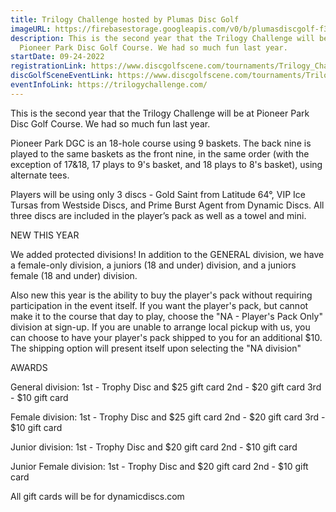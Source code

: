 ```yaml
---
title: Trilogy Challenge hosted by Plumas Disc Golf
imageURL: https://firebasestorage.googleapis.com/v0/b/plumasdiscgolf-f3247.appspot.com/o/Events%2FTrilogy%20Challenge%20Resources%2Ftrilogy-challenge-logo-fullcolor.png?alt=media&token=824b65a0-59d5-44d8-a852-570867bb9ac6
description: This is the second year that the Trilogy Challenge will be at
  Pioneer Park Disc Golf Course. We had so much fun last year.
startDate: 09-24-2022
registrationLink: https://www.discgolfscene.com/tournaments/Trilogy_Challenge_hosted_by_Plumas_Disc_Golf_2022
discGolfSceneEventLink: https://www.discgolfscene.com/tournaments/Trilogy_Challenge_hosted_by_Plumas_Disc_Golf_2022
eventInfoLink: https://trilogychallenge.com/
---
```

This is the second year that the Trilogy Challenge will be at Pioneer Park Disc Golf Course. We had so much fun last year.

Pioneer Park DGC is an 18-hole course using 9 baskets. The back nine is played to the same baskets as the front nine, in the same order (with the exception of 17&18, 17 plays to 9's basket, and 18 plays to 8's basket), using alternate tees.

Players will be using only 3 discs - Gold Saint from Latitude 64°, VIP Ice Tursas from Westside Discs, and Prime Burst Agent from Dynamic Discs. All three discs are included in the player’s pack as well as a towel and mini.

NEW THIS YEAR

We added protected divisions! In addition to the GENERAL division, we have a female-only division, a juniors (18 and under) division, and a juniors female (18 and under) division.

Also new this year is the ability to buy the player's pack without requiring participation in the event itself. If you want the player's pack, but cannot make it to the course that day to play, choose the "NA - Player's Pack Only" division at sign-up. If you are unable to arrange local pickup with us, you can choose to have your player's pack shipped to you for an additional $10. The shipping option will present itself upon selecting the "NA division"

AWARDS

General division:
1st - Trophy Disc and $25 gift card
2nd - $20 gift card
3rd - $10 gift card

Female division:
1st - Trophy Disc and $25 gift card
2nd - $20 gift card
3rd - $10 gift card

Junior division:
1st - Trophy Disc and $20 gift card
2nd - $10 gift card

Junior Female division:
1st - Trophy Disc and $20 gift card
2nd - $10 gift card

All gift cards will be for dynamicdiscs.com